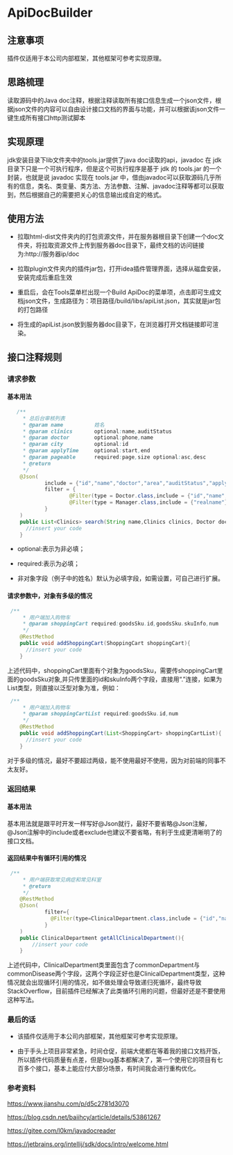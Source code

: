 # ApiDocBuilder

## 注意事项
插件仅适用于本公司内部框架，其他框架可参考实现原理。

## 思路梳理
 读取源码中的Java doc注释，根据注释读取所有接口信息生成一个json文件，根据json文件的内容可以自由设计接口文档的界面与功能，并可以根据该json文件一键生成所有接口http测试脚本
 
## 实现原理
jdk安装目录下lib文件夹中的tools.jar提供了java doc读取的api，javadoc 在 jdk 目录下只是一个可执行程序，但是这个可执行程序是基于 jdk 的 tools.jar 的一个封装，也就是说 javadoc 实现在 tools.jar 中，借由javadoc可以获取源码几乎所有的信息，类名、类变量、类方法、方法参数、注解、javadoc注释等都可以获取到，然后根据自己的需要把关心的信息输出成自定的格式。

## 使用方法
* 拉取html-dist文件夹内的打包资源文件，并在服务器根目录下创建一个doc文件夹，将拉取资源文件上传到服务器doc目录下，最终文档的访问链接为:http://服务器ip/doc
- 拉取plugin文件夹内的插件jar包，打开idea插件管理界面，选择从磁盘安装，安装完成后重启生效
* 重启后，会在Tools菜单栏出现一个Build ApiDoc的菜单项，点击即可生成文档json文件，生成路径为：项目路径/build/libs/apiList.json，其实就是jar包的打包路径
- 将生成的apiList.json放到服务器doc目录下，在浏览器打开文档链接即可渲染。

## 接口注释规则

### 请求参数


#### 基本用法
```Java
   /**
     * 总后台审核列表
     * @param name          姓名
     * @param clinics       optional:name,auditStatus
     * @param doctor        optional:phone,name
     * @param city          optional:id
     * @param applyTime     optional:start,end
     * @param pageable      required:page,size optional:asc,desc
     * @return
     */
    @Json(
            include = {"id","name","doctor","area","auditStatus","applyTime","manager","auditTime"},
            filter = {
                    @Filter(type = Doctor.class,include = {"id","name","phone"}),
                    @Filter(type = Manager.class,include = {"realname"})
            }
    )
    public List<Clinics> search(String name,Clinics clinics, Doctor doctor,City city, Between<LocalDateTime> applyTime, Pageable pageable) {
      //insert your code
    }
```
* optional:表示为非必填；
- required:表示为必填；
* 非对象字段（例子中的姓名）默认为必填字段，如需设置，可自己进行扩展。

#### 请求参数中，对象有多级的情况
```Java
 /**
     * 用户端加入购物车
     * @param shoppingCart required:goodsSku.id,goodsSku.skuInfo,num
     */
    @RestMethod
    public void addShoppingCart(ShoppingCart shoppingCart){
      //insert your code
    }
```

上述代码中，shoppingCart里面有个对象为goodsSku，需要传shoppingCart里面的goodsSku对象,并只传里面的id和skuInfo两个字段，直接用“.”连接，如果为List类型，则直接以泛型对象为准，例如：

```Java
 /**
     * 用户端加入购物车
     * @param shoppingCartList required:goodsSku.id,num
     */
    @RestMethod
    public void addShoppingCart(List<ShoppingCart> shoppingCartList){
      //insert your code
    }
```
对于多级的情况，最好不要超过两级，能不使用最好不使用，因为对前端的同事不太友好。

### 返回结果

#### 基本用法

基本用法就是跟平时开发一样写好@Json就行，最好不要省略@Json注解，@Json注解中的include或者exclude也建议不要省略，有利于生成更清晰明了的接口文档。

#### 返回结果中有循环引用的情况
```Java
 /**
     * 用户端获取常见病症和常见科室
     * @return
     */
    @RestMethod
    @Json(
            filter={
              @Filter(type=ClinicalDepartment.class,include = {"id","name","image","commonDepartment","commonDisease","detail"})
            }
    )
    public ClinicalDepartment getAllClinicalDepartment(){
        //insert your code
    }
```
上述代码中，ClinicalDepartment类里面包含了commonDepartment与commonDisease两个字段，这两个字段正好也是ClinicalDepartment类型，这种情况就会出现循环引用的情况，如不做处理会导致递归死循环，最终导致StackOverflow，目前插件已经解决了此类循环引用的问题，但最好还是不要使用这种写法。

### 最后的话

* 该插件仅适用于本公司内部框架，其他框架可参考实现原理。
- 由于手头上项目非常紧急，时间仓促，前端大佬都在等着我的接口文档开饭，所以插件代码质量有点差，但是bug基本都解决了，第一个使用它的项目有七百多个接口，基本上能应付大部分场景，有时间我会进行重构优化。

### 参考资料

https://www.jianshu.com/p/d5c2781d3070

https://blog.csdn.net/baiihcy/article/details/53861267

https://gitee.com/l0km/javadocreader

https://jetbrains.org/intellij/sdk/docs/intro/welcome.html


